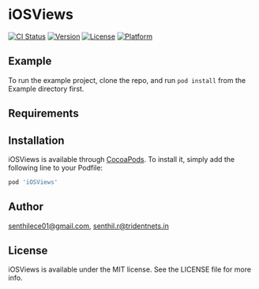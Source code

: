 # iOSViews

[![CI Status](http://img.shields.io/travis/senthilece01@gmail.com/iOSViews.svg?style=flat)](https://travis-ci.org/senthilece01@gmail.com/iOSViews)
[![Version](https://img.shields.io/cocoapods/v/iOSViews.svg?style=flat)](http://cocoapods.org/pods/iOSViews)
[![License](https://img.shields.io/cocoapods/l/iOSViews.svg?style=flat)](http://cocoapods.org/pods/iOSViews)
[![Platform](https://img.shields.io/cocoapods/p/iOSViews.svg?style=flat)](http://cocoapods.org/pods/iOSViews)

## Example

To run the example project, clone the repo, and run `pod install` from the Example directory first.

## Requirements

## Installation

iOSViews is available through [CocoaPods](http://cocoapods.org). To install
it, simply add the following line to your Podfile:

```ruby
pod 'iOSViews'
```

## Author

senthilece01@gmail.com, senthil.r@tridentnets.in

## License

iOSViews is available under the MIT license. See the LICENSE file for more info.
